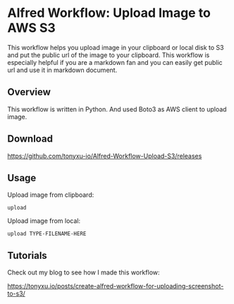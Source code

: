 # Alfred Workflow: Upload Image to AWS S3

This workflow helps you upload image in your clipboard or local disk to S3 and put the public url of the image to your clipboard.
This workflow is especially helpful if you are a markdown fan and you can easily get public url and use it in markdown document.

## Overview

This workflow is written in Python. And used Boto3 as AWS client to upload image.

## Download

https://github.com/tonyxu-io/Alfred-Workflow-Upload-S3/releases

## Usage

Upload image from clipboard:

```
upload
```

Upload image from local:

```
upload TYPE-FILENAME-HERE
```

## Tutorials

Check out my blog to see how I made this workflow:

https://tonyxu.io/posts/create-alfred-workflow-for-uploading-screenshot-to-s3/
